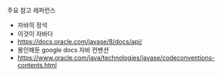 주요 참고 레퍼런스
- 자바의 정석
- 이것이 자바다
- https://docs.oracle.com/javase/8/docs/api/
- 봉인해둔 google docs
자바 컨벤션
- https://www.oracle.com/java/technologies/javase/codeconventions-contents.html
